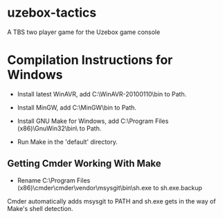 uzebox-tactics
==============

A TBS two player game for the Uzebox game console

Compilation Instructions for Windows
====================================

* Install latest WinAVR, add C:\WinAVR-20100110\bin to Path.

* Install MinGW, add C:\MinGW\bin to Path.

* Install GNU Make for Windows, add C:\Program Files (x86)\GnuWin32\bin\ to Path.

* Run Make in the 'default' directory.

Getting Cmder Working With Make
-------------------------------

* Rename C:\Program Files (x86)\cmder\cmder\vendor\msysgit\bin\sh.exe to sh.exe.backup

Cmder automatically adds msysgit to PATH and sh.exe gets in the way of Make's shell detection.
